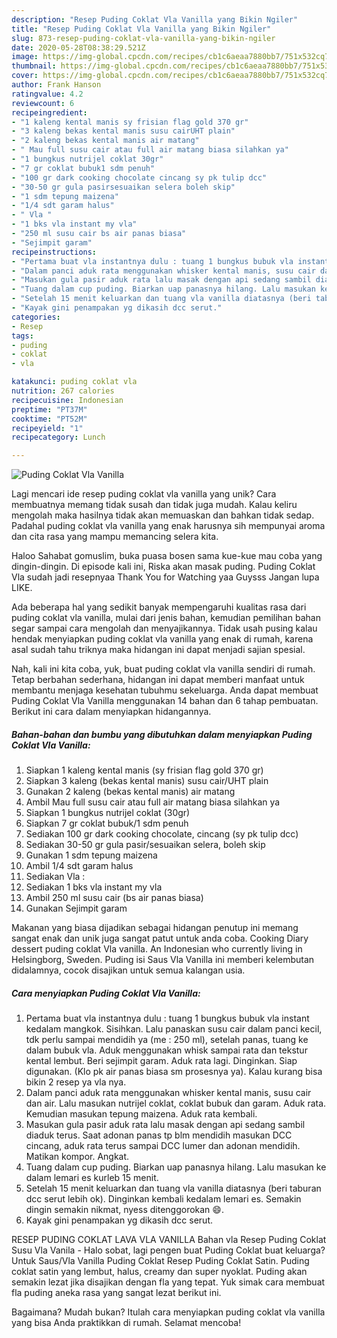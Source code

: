 ```yaml
---
description: "Resep Puding Coklat Vla Vanilla yang Bikin Ngiler"
title: "Resep Puding Coklat Vla Vanilla yang Bikin Ngiler"
slug: 873-resep-puding-coklat-vla-vanilla-yang-bikin-ngiler
date: 2020-05-28T08:38:29.521Z
image: https://img-global.cpcdn.com/recipes/cb1c6aeaa7880bb7/751x532cq70/puding-coklat-vla-vanilla-foto-resep-utama.jpg
thumbnail: https://img-global.cpcdn.com/recipes/cb1c6aeaa7880bb7/751x532cq70/puding-coklat-vla-vanilla-foto-resep-utama.jpg
cover: https://img-global.cpcdn.com/recipes/cb1c6aeaa7880bb7/751x532cq70/puding-coklat-vla-vanilla-foto-resep-utama.jpg
author: Frank Hanson
ratingvalue: 4.2
reviewcount: 6
recipeingredient:
- "1 kaleng kental manis sy frisian flag gold 370 gr"
- "3 kaleng bekas kental manis susu cairUHT plain"
- "2 kaleng bekas kental manis air matang"
- " Mau full susu cair atau full air matang biasa silahkan ya"
- "1 bungkus nutrijel coklat 30gr"
- "7 gr coklat bubuk1 sdm penuh"
- "100 gr dark cooking chocolate cincang sy pk tulip dcc"
- "30-50 gr gula pasirsesuaikan selera boleh skip"
- "1 sdm tepung maizena"
- "1/4 sdt garam halus"
- " Vla "
- "1 bks vla instant my vla"
- "250 ml susu cair bs air panas biasa"
- "Sejimpit garam"
recipeinstructions:
- "Pertama buat vla instantnya dulu : tuang 1 bungkus bubuk vla instant kedalam mangkok. Sisihkan. Lalu panaskan susu cair dalam panci kecil, tdk perlu sampai mendidih ya (me : 250 ml), setelah panas, tuang ke dalam bubuk vla. Aduk menggunakan whisk sampai rata dan tekstur kental lembut. Beri sejimpit garam. Aduk rata lagi. Dinginkan. Siap digunakan. (Klo pk air panas biasa sm prosesnya ya). Kalau kurang bisa bikin 2 resep ya vla nya."
- "Dalam panci aduk rata menggunakan whisker kental manis, susu cair dan air. Lalu masukan nutrijel coklat, coklat bubuk dan garam. Aduk rata. Kemudian masukan tepung maizena. Aduk rata kembali."
- "Masukan gula pasir aduk rata lalu masak dengan api sedang sambil diaduk terus. Saat adonan panas tp blm mendidih masukan DCC cincang, aduk rata terus sampai DCC lumer dan adonan mendidih. Matikan kompor. Angkat."
- "Tuang dalam cup puding. Biarkan uap panasnya hilang. Lalu masukan ke dalam lemari es kurleb 15 menit."
- "Setelah 15 menit keluarkan dan tuang vla vanilla diatasnya (beri taburan dcc serut lebih ok). Dinginkan kembali kedalam lemari es. Semakin dingin semakin nikmat, nyess ditenggorokan 😄."
- "Kayak gini penampakan yg dikasih dcc serut."
categories:
- Resep
tags:
- puding
- coklat
- vla

katakunci: puding coklat vla 
nutrition: 267 calories
recipecuisine: Indonesian
preptime: "PT37M"
cooktime: "PT52M"
recipeyield: "1"
recipecategory: Lunch

---
```



![Puding Coklat Vla Vanilla](https://img-global.cpcdn.com/recipes/cb1c6aeaa7880bb7/751x532cq70/puding-coklat-vla-vanilla-foto-resep-utama.jpg)

Lagi mencari ide resep puding coklat vla vanilla yang unik? Cara membuatnya memang tidak susah dan tidak juga mudah. Kalau keliru mengolah maka hasilnya tidak akan memuaskan dan bahkan tidak sedap. Padahal puding coklat vla vanilla yang enak harusnya sih mempunyai aroma dan cita rasa yang mampu memancing selera kita.

Haloo Sahabat gomuslim, buka puasa bosen sama kue-kue mau coba yang dingin-dingin. Di episode kali ini, Riska akan masak puding. Puding Coklat Vla sudah jadi resepnyaa Thank You for Watching yaa Guysss Jangan lupa LIKE.

Ada beberapa hal yang sedikit banyak mempengaruhi kualitas rasa dari puding coklat vla vanilla, mulai dari jenis bahan, kemudian pemilihan bahan segar sampai cara mengolah dan menyajikannya. Tidak usah pusing kalau hendak menyiapkan puding coklat vla vanilla yang enak di rumah, karena asal sudah tahu triknya maka hidangan ini dapat menjadi sajian spesial.


Nah, kali ini kita coba, yuk, buat puding coklat vla vanilla sendiri di rumah. Tetap berbahan sederhana, hidangan ini dapat memberi manfaat untuk membantu menjaga kesehatan tubuhmu sekeluarga. Anda dapat membuat Puding Coklat Vla Vanilla menggunakan 14 bahan dan 6 tahap pembuatan. Berikut ini cara dalam menyiapkan hidangannya.

<!--inarticleads1-->

##### Bahan-bahan dan bumbu yang dibutuhkan dalam menyiapkan Puding Coklat Vla Vanilla:

1. Siapkan 1 kaleng kental manis (sy frisian flag gold 370 gr)
1. Siapkan 3 kaleng (bekas kental manis) susu cair/UHT plain
1. Gunakan 2 kaleng (bekas kental manis) air matang
1. Ambil  Mau full susu cair atau full air matang biasa silahkan ya
1. Siapkan 1 bungkus nutrijel coklat (30gr)
1. Siapkan 7 gr coklat bubuk/1 sdm penuh
1. Sediakan 100 gr dark cooking chocolate, cincang (sy pk tulip dcc)
1. Sediakan 30-50 gr gula pasir/sesuaikan selera, boleh skip
1. Gunakan 1 sdm tepung maizena
1. Ambil 1/4 sdt garam halus
1. Sediakan  Vla :
1. Sediakan 1 bks vla instant my vla
1. Ambil 250 ml susu cair (bs air panas biasa)
1. Gunakan Sejimpit garam


Makanan yang biasa dijadikan sebagai hidangan penutup ini memang sangat enak dan unik juga sangat patut untuk anda coba. Cooking Diary dessert puding coklat Vla vanilla. An Indonesian who currently living in Helsingborg, Sweden. Puding isi Saus Vla Vanilla ini memberi kelembutan didalamnya, cocok disajikan untuk semua kalangan usia. 

<!--inarticleads2-->

##### Cara menyiapkan Puding Coklat Vla Vanilla:

1. Pertama buat vla instantnya dulu : tuang 1 bungkus bubuk vla instant kedalam mangkok. Sisihkan. Lalu panaskan susu cair dalam panci kecil, tdk perlu sampai mendidih ya (me : 250 ml), setelah panas, tuang ke dalam bubuk vla. Aduk menggunakan whisk sampai rata dan tekstur kental lembut. Beri sejimpit garam. Aduk rata lagi. Dinginkan. Siap digunakan. (Klo pk air panas biasa sm prosesnya ya). Kalau kurang bisa bikin 2 resep ya vla nya.
1. Dalam panci aduk rata menggunakan whisker kental manis, susu cair dan air. Lalu masukan nutrijel coklat, coklat bubuk dan garam. Aduk rata. Kemudian masukan tepung maizena. Aduk rata kembali.
1. Masukan gula pasir aduk rata lalu masak dengan api sedang sambil diaduk terus. Saat adonan panas tp blm mendidih masukan DCC cincang, aduk rata terus sampai DCC lumer dan adonan mendidih. Matikan kompor. Angkat.
1. Tuang dalam cup puding. Biarkan uap panasnya hilang. Lalu masukan ke dalam lemari es kurleb 15 menit.
1. Setelah 15 menit keluarkan dan tuang vla vanilla diatasnya (beri taburan dcc serut lebih ok). Dinginkan kembali kedalam lemari es. Semakin dingin semakin nikmat, nyess ditenggorokan 😄.
1. Kayak gini penampakan yg dikasih dcc serut.


RESEP PUDING COKLAT LAVA VLA VANILLA Bahan vla Resep Puding Coklat Susu Vla Vanila - Halo sobat, lagi pengen buat Puding Coklat buat keluarga? Untuk Saus/Vla Vanilla Puding Coklat Resep Puding Coklat Satin. Puding coklat satin yang lembut, halus, creamy dan super nyoklat. Puding akan semakin lezat jika disajikan dengan fla yang tepat. Yuk simak cara membuat fla puding aneka rasa yang sangat lezat berikut ini. 

Bagaimana? Mudah bukan? Itulah cara menyiapkan puding coklat vla vanilla yang bisa Anda praktikkan di rumah. Selamat mencoba!
